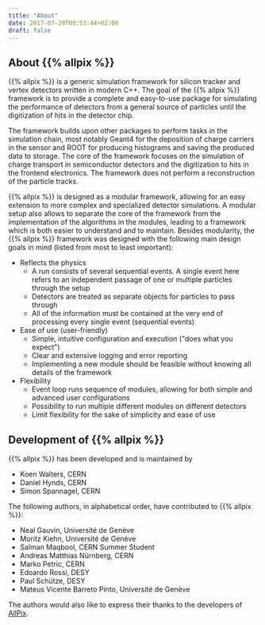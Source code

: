 ```yaml
---
title: "About"
date: 2017-07-20T00:53:44+02:00
draft: false
---
```


## About {{% allpix %}}

{{% allpix %}} is a generic simulation framework for silicon tracker and vertex detectors written in modern C++. The goal of the {{% allpix %}} framework is to provide a complete and easy-to-use package for simulating the performance of detectors from a general source of particles until the digitization of hits in the detector chip.

The framework builds upon other packages to perform tasks in the simulation chain, most notably Geant4 for the deposition of charge carriers in the sensor and ROOT for producing histograms and saving the produced data to storage. The core of the framework focuses on the simulation of charge transport in semiconductor detectors and the digitization to hits in the frontend electronics. The framework does not perform a reconstruction of the particle tracks.

{{% allpix %}} is designed as a modular framework, allowing for an easy extension to more complex and specialized detector simulations. A modular setup also allows to separate the core of the framework from the implementation of the algorithms in the modules, leading to a framework which is both easier to understand and to maintain. Besides modularity, the {{% allpix %}} framework was designed with the following main design goals in mind (listed from most to least important):

* Reflects the physics
  * A run consists of several sequential events. A single event here refers to an independent passage of one or multiple particles through the setup
  * Detectors are treated as separate objects for particles to pass through
  * All of the information must be contained at the very end of processing every single event (sequential events)
* Ease of use (user-friendly)
  * Simple, intuitive configuration and execution ("does what you expect")
  * Clear and extensive logging and error reporting
  * Implementing a new module should be feasible without knowing all details of the framework
* Flexibility
  * Event loop runs sequence of modules, allowing for both simple and advanced user configurations
  * Possibility to run multiple different modules on different detectors
  * Limit flexibility for the sake of simplicity and ease of use


## Development of {{% allpix %}}

{{% allpix %}} has been developed and is maintained by

* Koen Walters, CERN
* Daniel Hynds, CERN
* Simon Spannagel, CERN

The following authors, in alphabetical order, have contributed to {{% allpix %}}:

* Neal Gauvin, Université de Genève
* Moritz Kiehn, Université de Genève
* Salman Maqbool, CERN Summer Student
* Andreas Matthias Nürnberg, CERN
* Marko Petric, CERN
* Edoardo Rossi, DESY
* Paul Schütze, DESY
* Mateus Vicente Barreto Pinto, Université de Genève

The authors would also like to express their thanks to the developers of [AllPix](https://twiki.cern.ch/twiki/bin/view/Main/AllPix).
